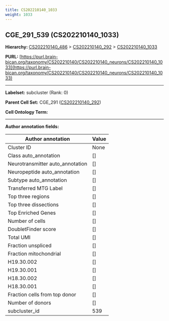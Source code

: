 ```yaml
---
title: CS202210140_1033
weight: 1033
---
```

## CGE_291_539 (CS202210140_1033)
<b>Hierarchy: </b>
[CS202210140_486](../CS202210140_486) >
[CS202210140_292](../CS202210140_292) >
[CS202210140_1033](../CS202210140_1033)

**PURL:** [https://purl.brain-bican.org/taxonomy/CS202210140/CS202210140_neurons/CS202210140_1033](https://purl.brain-bican.org/taxonomy/CS202210140/CS202210140_neurons/CS202210140_1033)

---


**Labelset:** subcluster (Rank: 0)

**Parent Cell Set:** CGE_291 ([CS202210140_292](../CS202210140_292))



**Cell Ontology Term:** 

[MARKER GENES.]: #


---

[TRANSFERRED ANNOTATIONS.]: #


[AUTHOR ANNOTATION FIELDS.]: #


**Author annotation fields:**

| Author annotation | Value |
|-------------------|-------|
|Cluster ID|None|
|Class auto_annotation|[]|
|Neurotransmitter auto_annotation|[]|
|Neuropeptide auto_annotation|[]|
|Subtype auto_annotation|[]|
|Transferred MTG Label|[]|
|Top three regions|[]|
|Top three dissections|[]|
|Top Enriched Genes|[]|
|Number of cells|[]|
|DoubletFinder score|[]|
|Total UMI|[]|
|Fraction unspliced|[]|
|Fraction mitochondrial|[]|
|H19.30.002|[]|
|H19.30.001|[]|
|H18.30.002|[]|
|H18.30.001|[]|
|Fraction cells from top donor|[]|
|Number of donors|[]|
|subcluster_id|539|
